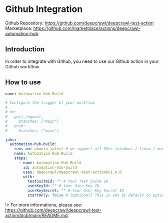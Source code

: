 # Github Integration

Github Repository: https://github.com/deepcrawl/deepcrawl-test-action
Marketplace: https://github.com/marketplace/actions/deepcrawl-automation-hub

## Introduction

In order to integrate with Github, you need to use our Github action in your Github workflow.

## How to use

```yaml
name: Automation Hub Build

# Configure the trigger of your workflow
#
# on:
#   pull_request:
#     branches: ["main"]
#   push:
#     branches: ["main"]

jobs:
  automation-hub-build:
    runs-on: ubuntu-latest # we support all OSes (windows / linux / macos)
    name: Automation Hub Build
    steps:
      - name: Automation Hub Build
        id: automation-hub-build
        uses: deepcrawl/deepcrawl-test-action@v1.0.0
        with:
          testSuiteId: "" # Your Test Suite ID
          userKeyId: "" # Your User Key ID
          userKeySecret: "" # Your User Key Secret ID
          startOnly: false # [Optional] This is set by default to optional and it flags if this is blocking
```

!> For more informations, please see: https://github.com/deepcrawl/deepcrawl-test-action/blob/main/README.md.
